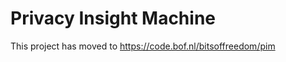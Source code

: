 Privacy Insight Machine
=======================

This project has moved to https://code.bof.nl/bitsoffreedom/pim
